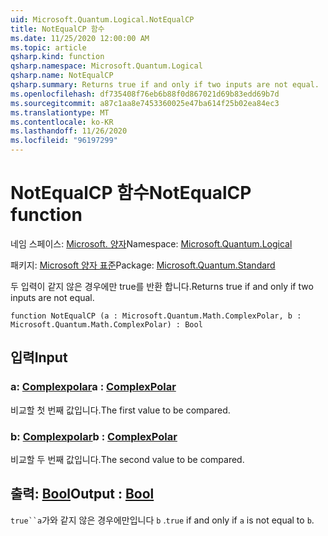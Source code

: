```yaml
---
uid: Microsoft.Quantum.Logical.NotEqualCP
title: NotEqualCP 함수
ms.date: 11/25/2020 12:00:00 AM
ms.topic: article
qsharp.kind: function
qsharp.namespace: Microsoft.Quantum.Logical
qsharp.name: NotEqualCP
qsharp.summary: Returns true if and only if two inputs are not equal.
ms.openlocfilehash: df735408f76eb6b88f0d867021d69b83edd69b7d
ms.sourcegitcommit: a87c1aa8e7453360025e47ba614f25b02ea84ec3
ms.translationtype: MT
ms.contentlocale: ko-KR
ms.lasthandoff: 11/26/2020
ms.locfileid: "96197299"
---
```

# <a name="notequalcp-function"></a><span data-ttu-id="dc821-102">NotEqualCP 함수</span><span class="sxs-lookup"><span data-stu-id="dc821-102">NotEqualCP function</span></span>

<span data-ttu-id="dc821-103">네임 스페이스: [Microsoft. 양자](xref:Microsoft.Quantum.Logical)</span><span class="sxs-lookup"><span data-stu-id="dc821-103">Namespace: [Microsoft.Quantum.Logical](xref:Microsoft.Quantum.Logical)</span></span>

<span data-ttu-id="dc821-104">패키지: [Microsoft 양자 표준](https://nuget.org/packages/Microsoft.Quantum.Standard)</span><span class="sxs-lookup"><span data-stu-id="dc821-104">Package: [Microsoft.Quantum.Standard](https://nuget.org/packages/Microsoft.Quantum.Standard)</span></span>


<span data-ttu-id="dc821-105">두 입력이 같지 않은 경우에만 true를 반환 합니다.</span><span class="sxs-lookup"><span data-stu-id="dc821-105">Returns true if and only if two inputs are not equal.</span></span>

```qsharp
function NotEqualCP (a : Microsoft.Quantum.Math.ComplexPolar, b : Microsoft.Quantum.Math.ComplexPolar) : Bool
```


## <a name="input"></a><span data-ttu-id="dc821-106">입력</span><span class="sxs-lookup"><span data-stu-id="dc821-106">Input</span></span>

### <a name="a--complexpolar"></a><span data-ttu-id="dc821-107">a: [Complexpolar](xref:Microsoft.Quantum.Math.ComplexPolar)</span><span class="sxs-lookup"><span data-stu-id="dc821-107">a : [ComplexPolar](xref:Microsoft.Quantum.Math.ComplexPolar)</span></span>

<span data-ttu-id="dc821-108">비교할 첫 번째 값입니다.</span><span class="sxs-lookup"><span data-stu-id="dc821-108">The first value to be compared.</span></span>


### <a name="b--complexpolar"></a><span data-ttu-id="dc821-109">b: [Complexpolar](xref:Microsoft.Quantum.Math.ComplexPolar)</span><span class="sxs-lookup"><span data-stu-id="dc821-109">b : [ComplexPolar](xref:Microsoft.Quantum.Math.ComplexPolar)</span></span>

<span data-ttu-id="dc821-110">비교할 두 번째 값입니다.</span><span class="sxs-lookup"><span data-stu-id="dc821-110">The second value to be compared.</span></span>



## <a name="output--bool"></a><span data-ttu-id="dc821-111">출력: [Bool](xref:microsoft.quantum.lang-ref.bool)</span><span class="sxs-lookup"><span data-stu-id="dc821-111">Output : [Bool](xref:microsoft.quantum.lang-ref.bool)</span></span>

<span data-ttu-id="dc821-112">`true``a`가와 같지 않은 경우에만입니다 `b` .</span><span class="sxs-lookup"><span data-stu-id="dc821-112">`true` if and only if `a` is not equal to `b`.</span></span>